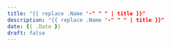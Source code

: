 ```yaml
---
title: "{{ replace .Name "-" " " | title }}"
description: "{{ replace .Name "-" " " | title }}"
date: {{ .Date }}
draft: false
---
```


